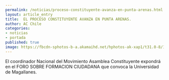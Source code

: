 ```yaml
---
permalink: /noticias/proceso-constituyente-avanza-en-punta-arenas.html
layout: article_entry
title:  EL PROCESO CONSTITUYENTE AVANZA EN PUNTA ARENAS.
author: AC Chile
categories: 
- noticias
- portada
published: true
image: https://fbcdn-sphotos-b-a.akamaihd.net/hphotos-ak-xap1/t31.0-8/13048190_10154009170866397_5155681624145942905_o.jpg
---
```


El coordinador Nacional del Movimiento Asamblea Constituyente expondrá en el FORO SOBRE FORMACION CIUDADANA que convoca la Universidad de Magallanes.
